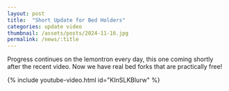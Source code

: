 ```yaml
---
layout: post
title:  "Short Update for Bed Holders"
categories: update video
thumbnail: /assets/posts/2024-11-16.jpg
permalink: /news/:title
---
```


Progress continues on the lemontron every day, this one coming shortly after the recent video. Now we have real bed
forks that are practically free!

{% include youtube-video.html id="KInSLKBlurw" %}